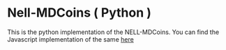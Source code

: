 # Nell-MDCoins ( Python )

This is the python implementation of the NELL-MDCoins. You can find the Javascript implementation of the same [here](https://github.com/justdvnsh/Nell-MDCoins--Javascript-)